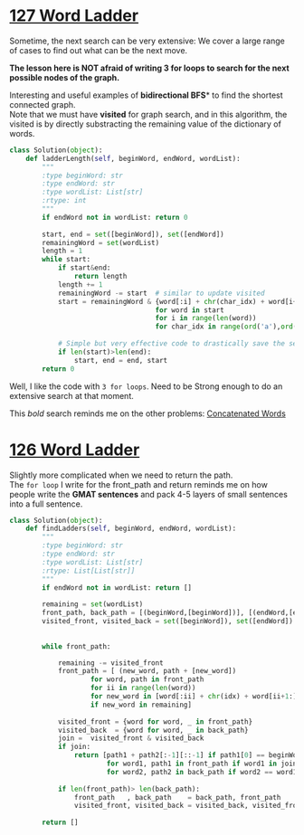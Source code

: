 # [127 Word Ladder](https://leetcode.com/problems/word-ladder/)


Sometime, the next search can be very extensive: We cover a large range of cases to find out what can be the next move.

**The lesson here is NOT afraid of writing 3 for loops to search for the next possible nodes of the graph.**

Interesting and useful examples of **bidirectional BFS*** to find the shortest connected graph.   
Note that we must have **visited** for graph search, and in this algorithm, the visited is by directly substracting the remaining value of the dictionary of words.   

```python
class Solution(object):
    def ladderLength(self, beginWord, endWord, wordList):
        """
        :type beginWord: str
        :type endWord: str
        :type wordList: List[str]
        :rtype: int
        """
        if endWord not in wordList: return 0
        
        start, end = set([beginWord]), set([endWord])
        remainingWord = set(wordList)
        length = 1
        while start:
            if start&end:
                return length
            length += 1
            remainingWord -= start  # similar to update visited
            start = remainingWord & {word[:i] + chr(char_idx) + word[i+1:]
                                    for word in start 
                                    for i in range(len(word)) 
                                    for char_idx in range(ord('a'),ord('z')+1)}
                                    
            # Simple but very effective code to drastically save the searching time with bidirectional BFS
            if len(start)>len(end):
                start, end = end, start
        return 0

```

Well, I like the code with `3 for loops`. Need to be Strong enough to do an extensive search at that moment.

This *bold* search reminds me on the other problems:
[Concatenated Words](https://github.com/trang-nguyenn/Algorithms/blob/master/DFS/472.%20Concatenated%20Words.md)






# [126 Word Ladder](https://leetcode.com/problems/word-ladder/)

Slightly more complicated when we need to return the path.   
The `for loop` I write for the front_path and return reminds me on how people write the **GMAT sentences** and pack 4-5 layers of small sentences into a full sentence.

```python
class Solution(object):
    def findLadders(self, beginWord, endWord, wordList):
        """
        :type beginWord: str
        :type endWord: str
        :type wordList: List[str]
        :rtype: List[List[str]]
        """
        if endWord not in wordList: return []
        
        remaining = set(wordList)
        front_path, back_path = [(beginWord,[beginWord])], [(endWord,[endWord])]
        visited_front, visited_back = set([beginWord]), set([endWord])
      
        
        while front_path:

            remaining -= visited_front
            front_path = [ (new_word, path + [new_word])
                    for word, path in front_path
                    for ii in range(len(word))
                    for new_word in [word[:ii] + chr(idx) + word[ii+1:] for idx in range(ord('a'), ord('z')+1)]
                    if new_word in remaining]
            
            visited_front = {word for word, _ in front_path}
            visited_back  = {word for word, _ in back_path}
            join =  visited_front & visited_back
            if join:
                return [path1 + path2[:-1][::-1] if path1[0] == beginWord else path2 + path1[:-1][::-1]
                        for word1, path1 in front_path if word1 in join
                        for word2, path2 in back_path if word2 == word1]
            
            if len(front_path)> len(back_path):
                front_path   , back_path    = back_path, front_path
                visited_front, visited_back = visited_back, visited_front
        
        return []
```
